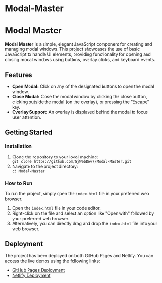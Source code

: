 # Modal-Master
 <h1>Modal Master</h1>

  <p><strong>Modal Master</strong> is a simple, elegant JavaScript component for creating and managing modal windows. This project showcases the use of basic JavaScript to handle UI elements, providing functionality for opening and closing modal windows using buttons, overlay clicks, and keyboard events.</p>

  <h2>Features</h2>
  <ul>
    <li><strong>Open Modal:</strong> Click on any of the designated buttons to open the modal window.</li>
    <li><strong>Close Modal:</strong> Close the modal window by clicking the close button, clicking outside the modal (on the overlay), or pressing the "Escape" key.</li>
    <li><strong>Overlay Support:</strong> An overlay is displayed behind the modal to focus user attention.</li>
  </ul>
  <h2>Getting Started</h2>
    <h3>Installation</h3>
    <ol>
        <li>Clone the repository to your local machine:</li>
        <code>git clone https://github.com/GjWebDev7/Modal-Master.git</code>
        <li>Navigate to the project directory:</li>
        <code>cd Modal-Master</code>
    </ol>
    <h3>How to Run</h3>
    <p>To run the project, simply open the <code>index.html</code> file in your preferred web browser.</p>
    <ol>
        <li>Open the <code>index.html</code> file in your code editor.</li>
        <li>Right-click on the file and select an option like "Open with" followed by your preferred web browser.</li>
        <li>Alternatively, you can directly drag and drop the <code>index.html</code> file into your web browser.</li>
    </ol>
  <h2>Deployment</h2>
  <p>The project has been deployed on both GitHub Pages and Netlify. You can access the live demos using the following links:</p>
  <ul>
    <li><a href="https://gjwebdev7.github.io/Modal-Master/">GitHub Pages Deployment</a></li>
    <li><a href="https://modalmaster.netlify.app/">Netlify Deployment</a></li>
  </ul>
